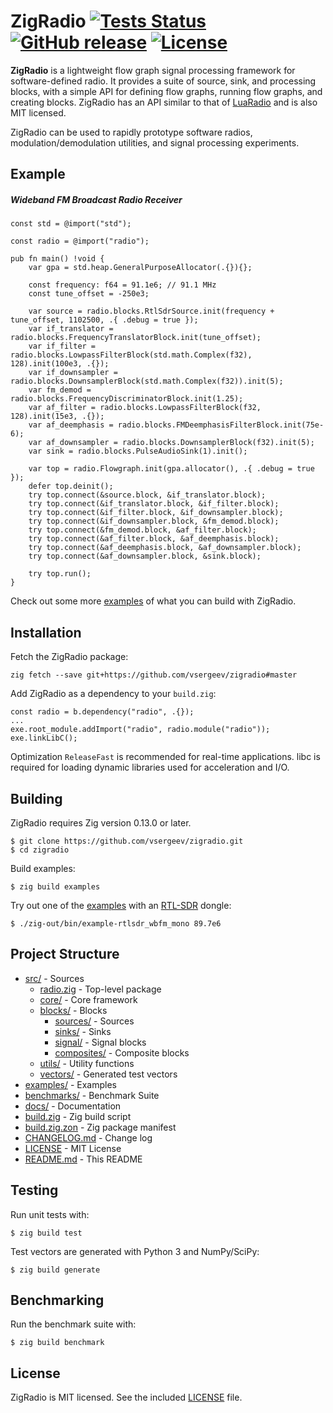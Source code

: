 # ZigRadio [![Tests Status](https://github.com/vsergeev/zigradio/actions/workflows/tests.yml/badge.svg)](https://github.com/vsergeev/zigradio/actions/workflows/tests.yml) [![GitHub release](https://img.shields.io/github/release/vsergeev/zigradio.svg?maxAge=7200)](https://github.com/vsergeev/zigradio) [![License](https://img.shields.io/badge/license-MIT-blue.svg)](https://github.com/vsergeev/zigradio/blob/master/LICENSE)

**ZigRadio** is a lightweight flow graph signal processing framework for
software-defined radio. It provides a suite of source, sink, and processing
blocks, with a simple API for defining flow graphs, running flow graphs, and
creating blocks. ZigRadio has an API similar to that of
[LuaRadio](https://luaradio.io/) and is also MIT licensed.

ZigRadio can be used to rapidly prototype software radios,
modulation/demodulation utilities, and signal processing experiments.

## Example

##### Wideband FM Broadcast Radio Receiver

``` zig
const std = @import("std");

const radio = @import("radio");

pub fn main() !void {
    var gpa = std.heap.GeneralPurposeAllocator(.{}){};

    const frequency: f64 = 91.1e6; // 91.1 MHz
    const tune_offset = -250e3;

    var source = radio.blocks.RtlSdrSource.init(frequency + tune_offset, 1102500, .{ .debug = true });
    var if_translator = radio.blocks.FrequencyTranslatorBlock.init(tune_offset);
    var if_filter = radio.blocks.LowpassFilterBlock(std.math.Complex(f32), 128).init(100e3, .{});
    var if_downsampler = radio.blocks.DownsamplerBlock(std.math.Complex(f32)).init(5);
    var fm_demod = radio.blocks.FrequencyDiscriminatorBlock.init(1.25);
    var af_filter = radio.blocks.LowpassFilterBlock(f32, 128).init(15e3, .{});
    var af_deemphasis = radio.blocks.FMDeemphasisFilterBlock.init(75e-6);
    var af_downsampler = radio.blocks.DownsamplerBlock(f32).init(5);
    var sink = radio.blocks.PulseAudioSink(1).init();

    var top = radio.Flowgraph.init(gpa.allocator(), .{ .debug = true });
    defer top.deinit();
    try top.connect(&source.block, &if_translator.block);
    try top.connect(&if_translator.block, &if_filter.block);
    try top.connect(&if_filter.block, &if_downsampler.block);
    try top.connect(&if_downsampler.block, &fm_demod.block);
    try top.connect(&fm_demod.block, &af_filter.block);
    try top.connect(&af_filter.block, &af_deemphasis.block);
    try top.connect(&af_deemphasis.block, &af_downsampler.block);
    try top.connect(&af_downsampler.block, &sink.block);

    try top.run();
}
```

Check out some more [examples](examples) of what you can build with ZigRadio.

## Installation

Fetch the ZigRadio package:

```
zig fetch --save git+https://github.com/vsergeev/zigradio#master
```

Add ZigRadio as a dependency to your `build.zig`:

```
const radio = b.dependency("radio", .{});
...
exe.root_module.addImport("radio", radio.module("radio"));
exe.linkLibC();
```

Optimization `ReleaseFast` is recommended for real-time applications. libc is
required for loading dynamic libraries used for acceleration and I/O.

## Building

ZigRadio requires Zig version 0.13.0 or later.

```
$ git clone https://github.com/vsergeev/zigradio.git
$ cd zigradio
```

Build examples:

``` shell
$ zig build examples
```

Try out one of the [examples](examples) with an
[RTL-SDR](http://www.rtl-sdr.com/about-rtl-sdr/) dongle:

```
$ ./zig-out/bin/example-rtlsdr_wbfm_mono 89.7e6
```

## Project Structure

* [src/](src/) - Sources
    * [radio.zig](src/radio.zig) - Top-level package
    * [core/](src/core) - Core framework
    * [blocks/](src/blocks) - Blocks
        * [sources/](src/blocks/sources) - Sources
        * [sinks/](src/blocks/sinks) - Sinks
        * [signal/](src/blocks/signal) - Signal blocks
        * [composites/](src/blocks/composites) - Composite blocks
    * [utils/](src/utils) - Utility functions
    * [vectors/](src/vectors) - Generated test vectors
* [examples/](examples) - Examples
* [benchmarks/](benchmarks) - Benchmark Suite
* [docs/](docs) - Documentation
* [build.zig](build.zig) - Zig build script
* [build.zig.zon](build.zig.zon) - Zig package manifest
* [CHANGELOG.md](CHANGELOG.md) - Change log
* [LICENSE](LICENSE) - MIT License
* [README.md](README.md) - This README

## Testing

Run unit tests with:

```
$ zig build test
```

Test vectors are generated with Python 3 and NumPy/SciPy:

```
$ zig build generate
```

## Benchmarking

Run the benchmark suite with:

```
$ zig build benchmark
```

## License

ZigRadio is MIT licensed. See the included [LICENSE](LICENSE) file.
